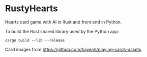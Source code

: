 # RustyHearts
Hearts card game with AI in Rust and front end in Python.

To build the Rust shared library used by the Python app:

```
cargo build --lib --release
```

Card images from https://github.com/hayeah/playing-cards-assets.